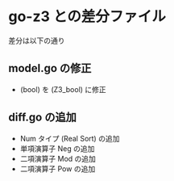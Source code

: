 # go-z3 との差分ファイル

差分は以下の通り

## model.go の修正

* (bool) を (Z3_bool) に修正

## diff.go の追加

* Num タイプ (Real Sort) の追加
* 単項演算子 Neg の追加
* 二項演算子 Mod の追加
* 二項演算子 Pow の追加
